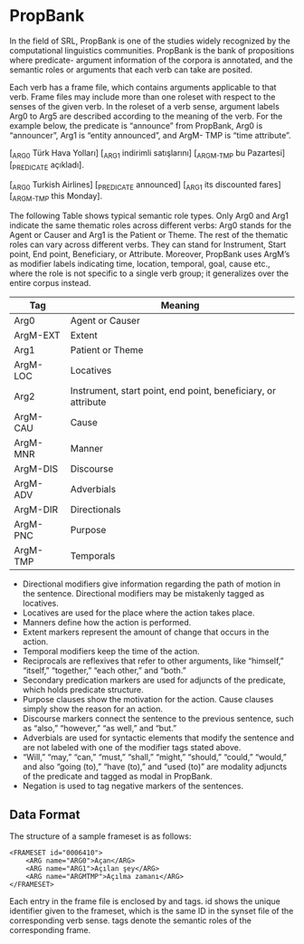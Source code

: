 # PropBank

In the field of SRL, PropBank is one of the studies widely recognized by the computational linguistics communities. PropBank is the bank of propositions where predicate- argument information of the corpora is annotated, and the semantic roles or arguments that each verb can take are posited.

Each verb has a frame file, which contains arguments applicable to that verb. Frame files may include more than one roleset with respect to the senses of the given verb. In the roleset of a verb sense, argument labels Arg0 to Arg5 are described according to the meaning of the verb. For the example below, the predicate is “announce” from PropBank, Arg0 is “announcer”, Arg1 is “entity announced”, and ArgM- TMP is “time attribute”.

[<sub>ARG0</sub> Türk Hava Yolları] [<sub>ARG1</sub> indirimli satışlarını] [<sub>ARGM-TMP</sub> bu Pazartesi] [<sub>PREDICATE</sub> açıkladı].

[<sub>ARG0</sub> Turkish Airlines] [<sub>PREDICATE</sub> announced] [<sub>ARG1</sub> its discounted fares] [<sub>ARGM-TMP</sub> this Monday].

The following Table shows typical semantic role types. Only Arg0 and Arg1 indicate the same thematic roles across different verbs: Arg0 stands for the Agent or Causer and Arg1 is the Patient or Theme. The rest of the thematic roles can vary across different verbs. They can stand for Instrument, Start point, End point, Beneficiary, or Attribute. Moreover, PropBank uses ArgM’s as modifier labels indicating time, location, temporal, goal, cause etc., where the role is not specific to a single verb group; it generalizes over the entire corpus instead.

|Tag|Meaning|
|---|---|
|Arg0|Agent or Causer|
|ArgM-EXT|Extent|
|Arg1|Patient or Theme|
|ArgM-LOC|Locatives|
|Arg2|Instrument, start point, end point, beneficiary, or attribute|
|ArgM-CAU|Cause|
|ArgM-MNR|Manner|
|ArgM-DIS|Discourse|
|ArgM-ADV|Adverbials|
|ArgM-DIR|Directionals|
|ArgM-PNC|Purpose|
|ArgM-TMP|Temporals|

+ Directional modifiers give information regarding the path of motion in the sentence. Directional modifiers may be mistakenly tagged as locatives.
+ Locatives are used for the place where the action takes place.
+ Manners define how the action is performed.
+ Extent markers represent the amount of change that occurs in the action.
+ Temporal modifiers keep the time of the action.
+ Reciprocals are reflexives that refer to other arguments, like “himself,” “itself,” “together,” “each other,” and “both.”
+ Secondary predication markers are used for adjuncts of the predicate, which holds predicate structure.
+ Purpose clauses show the motivation for the action. Cause clauses simply show the reason for an action.
+ Discourse markers connect the sentence to the previous sentence, such as “also,” “however,” “as well,” and “but.”
+ Adverbials are used for syntactic elements that modify the sentence and are not labeled with one of the modifier tags stated above.
+ “Will,” “may,” “can,” “must,” “shall,” “might,” “should,” “could,” “would,” and also “going (to),” “have (to),” and “used (to)” are modality adjuncts of the predicate and tagged as modal in PropBank.
+ Negation is used to tag negative markers of the sentences.

## Data Format

The structure of a sample frameset is as follows:

	<FRAMESET id="0006410">
		<ARG name="ARG0">Açan</ARG>
		<ARG name="ARG1">Açılan şey</ARG>
		<ARG name="ARGMTMP">Açılma zamanı</ARG>
	</FRAMESET>

Each entry in the frame file is enclosed by <FRAMESET> and </FRAMESET> tags. id shows the unique identifier given to the frameset, which is the same ID in the synset file of the corresponding verb sense. <ARG> tags denote the semantic roles of the corresponding frame.

